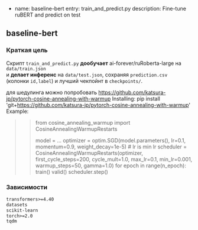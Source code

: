 - name: baseline-bert
  entry: train_and_predict.py
  description: Fine-tune ruBERT and predict on test

## baseline-bert

### Краткая цель
Скрипт `train_and_predict.py` **дообучает** ai-forever/ruRoberta-large на `data/train.json`  
и **делает инференс** на `data/test.json`, сохраняя `prediction.csv`  
(колонки `id,label`) и лучший чекпойнт в `checkpoints/`.

для шедулинга можно попробовать
https://github.com/katsura-jp/pytorch-cosine-annealing-with-warmup
Installing:
pip install 'git+https://github.com/katsura-jp/pytorch-cosine-annealing-with-warmup'
Example:
>> from cosine_annealing_warmup import CosineAnnealingWarmupRestarts
>>
>> model = ...
>> optimizer = optim.SGD(model.parameters(), lr=0.1, momentum=0.9, weight_decay=1e-5) # lr is min lr
>> scheduler = CosineAnnealingWarmupRestarts(optimizer,
                                          first_cycle_steps=200,
                                          cycle_mult=1.0,
                                          max_lr=0.1,
                                          min_lr=0.001,
                                          warmup_steps=50,
                                          gamma=1.0)
>> for epoch in range(n_epoch):
>>     train()
>>     valid()
>>     scheduler.step()

### Зависимости
```txt
transformers>=4.40
datasets
scikit-learn
torch>=2.0
tqdm
